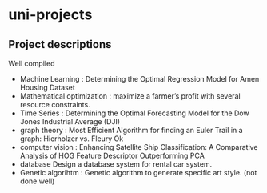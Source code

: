 # uni-projects

## Project descriptions 
Well compiled 
- Machine Learning : Determining the Optimal Regression Model for Amen Housing Dataset
- Mathematical optimization : maximize a farmer’s profit with several resource constraints.
- Time Series : Determining the Optimal Forecasting Model for the Dow Jones Industrial Average (DJI)
-  graph theory : Most Efficient Algorithm for finding an Euler Trail in a graph: Hierholzer vs. Fleury 
Ok 
- computer vision : Enhancing Satellite Ship Classification: A Comparative Analysis of HOG Feature
Descriptor Outperforming PCA
- database Design a database system for rental car system.
- Genetic algorihtm : Genetic algorithm to generate specific art style. (not done well) 
